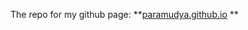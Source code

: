 The repo for my github page: **[paramudya.github.io](https://paramudya.github.io "paramudya.github.io")
**
